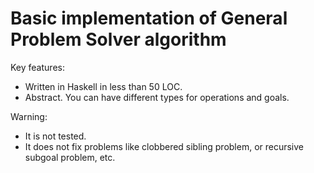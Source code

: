 # Basic implementation of General Problem Solver algorithm

Key features:
- Written in Haskell in less than 50 LOC.
- Abstract. You can have different types for operations and goals.

Warning:
- It is not tested.
- It does not fix problems like clobbered sibling problem, or recursive subgoal problem, etc.
